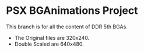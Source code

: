 # PSX BGAnimations Project

This branch is for all the content of DDR 5th BGAs.

* The Original files are 320x240.
* Double Scaled are 640x480.
